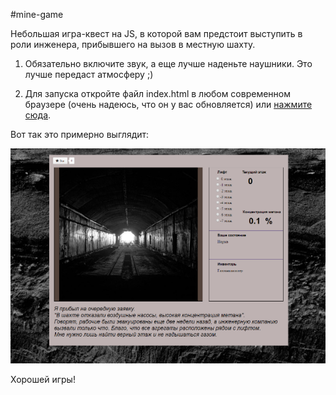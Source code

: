 ﻿#mine-game

Небольшая игра-квест на JS, в которой вам предстоит выступить в роли инженера, прибывшего на вызов в местную шахту.

1. Обязательно включите звук, а еще лучше наденьте наушники. Это лучше передаст атмосферу ;)

2. Для запуска откройте файл index.html в любом современном браузере (очень надеюсь, что он у вас обновляется) или [нажмите сюда](https://sternspn.github.io/mine-game/index.html).

Вот так это примерно выглядит: 

![mine-game](https://github.com/Sternspn/sternspn.github.io/blob/master/mine-game/mine.png)

Хорошей игры!
